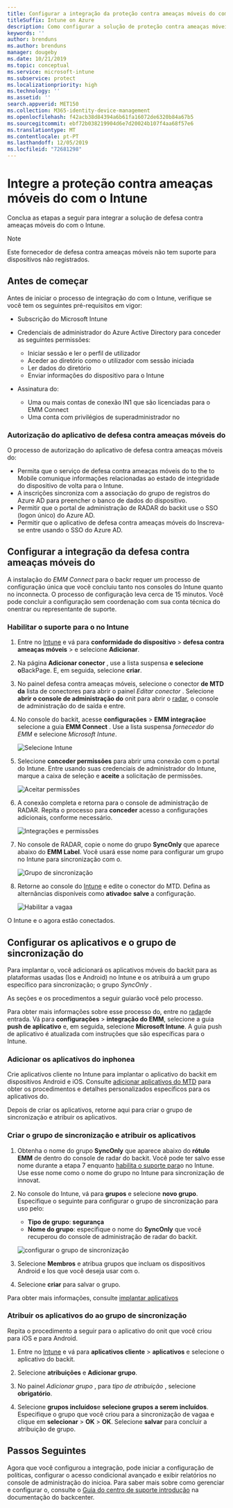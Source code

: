 ```yaml
---
title: Configurar a integração da proteção contra ameaças móveis do com o Intune
titleSuffix: Intune on Azure
description: Como configurar a solução de proteção contra ameaças móveis do enbackupa com Microsoft Intune para controlar o acesso de dispositivos móveis aos seus recursos corporativos.
keywords: ''
author: brenduns
ms.author: brenduns
manager: dougeby
ms.date: 10/21/2019
ms.topic: conceptual
ms.service: microsoft-intune
ms.subservice: protect
ms.localizationpriority: high
ms.technology: ''
ms.assetid: ''
search.appverid: MET150
ms.collection: M365-identity-device-management
ms.openlocfilehash: f42acb38d84394a6b61fa16072de6320b84a67b5
ms.sourcegitcommit: ebf72b038219904d6e7d20024b107f4aa68f57e6
ms.translationtype: MT
ms.contentlocale: pt-PT
ms.lasthandoff: 12/05/2019
ms.locfileid: "72681298"
---
```

# <a name="integrate-wandera-mobile-threat-protection-with-intune"></a>Integre a proteção contra ameaças móveis do com o Intune  

Conclua as etapas a seguir para integrar a solução de defesa contra ameaças móveis do com o Intune.  

> [!NOTE]
> Este fornecedor de defesa contra ameaças móveis não tem suporte para dispositivos não registrados.

## <a name="before-you-begin"></a>Antes de começar  

Antes de iniciar o processo de integração do com o Intune, verifique se você tem os seguintes pré-requisitos em vigor:
- Subscrição do Microsoft Intune  
- Credenciais de administrador do Azure Active Directory para conceder as seguintes permissões:  
  - Iniciar sessão e ler o perfil de utilizador  
  - Aceder ao diretório como o utilizador com sessão iniciada  
  - Ler dados do diretório  
  - Enviar informações do dispositivo para o Intune  

- Assinatura do:
  - Uma ou mais contas de conexão IN1 que são licenciadas para o EMM Connect  
  - Uma conta com privilégios de superadministrador no  
 
### <a name="wandera-mobile-threat-defense-app-authorization"></a>Autorização do aplicativo de defesa contra ameaças móveis do  

O processo de autorização do aplicativo de defesa contra ameaças móveis do:  
- Permita que o serviço de defesa contra ameaças móveis do to the to Mobile comunique informações relacionadas ao estado de integridade do dispositivo de volta para o Intune.  
- A inscrições sincroniza com a associação do grupo de registros do Azure AD para preencher o banco de dados do dispositivo.  
- Permitir que o portal de administração de RADAR do backit use o SSO (logon único) do Azure AD.  
- Permitir que o aplicativo de defesa contra ameaças móveis do Inscreva-se entre usando o SSO do Azure AD.  


## <a name="set-up-wandera-mobile-threat-defense-integration"></a>Configurar a integração da defesa contra ameaças móveis do  
A instalação do *EMM Connect* para o backr requer um processo de configuração única que você concluiu tanto nos consoles do Intune quanto no inconnecta. O processo de configuração leva cerca de 15 minutos. Você pode concluir a configuração sem coordenação com sua conta técnica do onentrar ou representante de suporte.  

### <a name="enable-support-for-wandera-in-intune"></a>Habilitar o suporte para o no Intune
1. Entre no [Intune](https://go.microsoft.com/fwlink/?linkid=2090973) e vá para **conformidade do dispositivo** > **defesa contra ameaças móveis** > e selecione **Adicionar**.

2. Na página **Adicionar conector** , use a lista suspensa **e selecione o**BackPage. E, em seguida, selecione **criar**.  

3. No painel defesa contra ameaças móveis, selecione o conector **de MTD da** lista de conectores para abrir o painel *Editar conector* . Selecione **abrir o console de administração do** onit para abrir o [radar](https://radar.wandera.com/login), o console de administração do de saída e entre. 

4. No console do backit, acesse **configurações** > **EMM integração**e selecione a guia **EMM Connect** . Use a lista suspensa *fornecedor do EMM* e selecione *Microsoft Intune*.

   ![Selecione Intune](./media/wandera-mtd-connector-integration/set-up-intune-in-radar.png)

5. Selecione **conceder permissões** para abrir uma conexão com o portal do Intune. Entre usando suas credenciais de administrador do Intune, marque a caixa de seleção e **aceite** a solicitação de permissões.  

   ![Aceitar permissões](./media/wandera-mtd-connector-integration/permissions.png) 

6. A conexão completa e retorna para o console de administração de RADAR. Repita o processo para **conceder** acesso a configurações adicionais, conforme necessário.  

   ![Integrações e permissões](./media/wandera-mtd-connector-integration/integrations-and-permissions.png) 

7. No console de RADAR, copie o nome do grupo **SyncOnly** que aparece abaixo do **EMM Label**. Você usará esse nome para configurar um grupo no Intune para sincronização com o.

   ![Grupo de sincronização](./media/wandera-mtd-connector-integration/sync-group-name.png) 

8. Retorne ao console do [Intune](https://go.microsoft.com/fwlink/?linkid=2090973) e edite o conector do MTD. Defina as alternâncias disponíveis como **ativado**e **salve** a configuração.  

   ![Habilitar a vagaa](./media/wandera-mtd-connector-integration/enable-wandera.png) 

O Intune e o agora estão conectados.  

## <a name="configure-the-wandera-applications-and-synchronization-group"></a>Configurar os aplicativos e o grupo de sincronização do  
Para implantar o, você adicionará os aplicativos móveis do backit para as plataformas usadas (Ios e Android) no Intune e os atribuirá a um grupo específico para sincronização; o grupo *SyncOnly* . 

As seções e os procedimentos a seguir guiarão você pelo processo.

Para obter mais informações sobre esse processo do, entre no [radar](https://radar.wandera.com/login)de entrada. Vá para **configurações** > **integração do EMM**, selecione a guia **push de aplicativo** e, em seguida, selecione **Microsoft Intune**. A guia push de aplicativo é atualizada com instruções que são específicas para o Intune.  

### <a name="add-the-wandera-apps"></a>Adicionar os aplicativos do inphonea  
Crie aplicativos cliente no Intune para implantar o aplicativo do backit em dispositivos Android e iOS. Consulte [adicionar aplicativos do MTD](mtd-apps-ios-app-configuration-policy-add-assign.md) para obter os procedimentos e detalhes personalizados específicos para os aplicativos do.  

Depois de criar os aplicativos, retorne aqui para criar o grupo de sincronização e atribuir os aplicativos.  


### <a name="create-the-synchronization-group-and-assign-the-apps"></a>Criar o grupo de sincronização e atribuir os aplicativos

1. Obtenha o nome do grupo **SyncOnly** que aparece abaixo do **rótulo EMM** de dentro do console de radar do backit. Você pode ter salvo esse nome durante a etapa 7 enquanto [habilita o suporte para](#enable-support-for-wandera-in-intune)o no Intune. Use esse nome como o nome do grupo no Intune para sincronização de innovat.  

2. No console do Intune, vá para **grupos** e selecione **novo grupo**. Especifique o seguinte para configurar o grupo de sincronização para uso pelo:
   - **Tipo de grupo**: **segurança**
   - **Nome do grupo**: especifique o nome do **SyncOnly** que você recuperou do console de administração de radar do backit.

   ![configurar o grupo de sincronização](./media/wandera-mtd-connector-integration/configure-sync-group.png)

3. Selecione **Membros** e atribua grupos que incluam os dispositivos Android e Ios que você deseja usar com o.

4. Selecione **criar** para salvar o grupo.

Para obter mais informações, consulte [implantar aplicativos](../apps/apps-deploy.md)

### <a name="assign-the-wandera-apps-to-the-synchronization-group"></a>Atribuir os aplicativos do ao grupo de sincronização  
Repita o procedimento a seguir para o aplicativo do onit que você criou para iOS e para Android.

1. Entre no [Intune](https://go.microsoft.com/fwlink/?linkid=2090973) e vá para **aplicativos cliente** > **aplicativos** e selecione o aplicativo do backit.  

2. Selecione **atribuições** e **Adicionar grupo**.  

3. No painel *Adicionar grupo* , para *tipo de atribuição* , selecione **obrigatório**.

4. Selecione **grupos incluídos**e **selecione grupos a serem incluídos**. Especifique o grupo que você criou para a sincronização de vagaa e clique em **selecionar** > **OK** > **OK**. Selecione **salvar** para concluir a atribuição de grupo.  
 

## <a name="next-steps"></a>Passos Seguintes  
Agora que você configurou a integração, pode iniciar a configuração de políticas, configurar o acesso condicional avançado e exibir relatórios no console de administração do inicioa. Para saber mais sobre como gerenciar e configurar o, consulte o [Guia do centro de suporte introdução](https://radar.wandera.com/?return_to=https://wandera.force.com/Customer/s/getting-started) na documentação do backcenter.  
 
